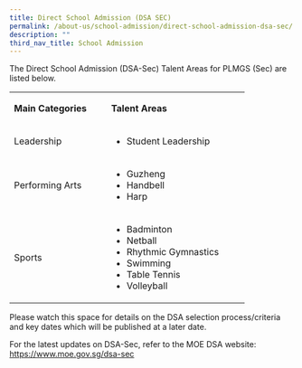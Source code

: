 ```yaml
---
title: Direct School Admission (DSA SEC)
permalink: /about-us/school-admission/direct-school-admission-dsa-sec/
description: ""
third_nav_title: School Admission
---
```

The Direct School Admission (DSA-Sec) Talent Areas for PLMGS (Sec) are listed below.


<table>
<tbody>
<tr>
<td width="156">
<p><strong>Main Categories</strong></p>
</td>
<td width="228">
<p><strong>Talent Areas</strong></p>
</td>
</tr>
<tr>
<td width="156">
<p>Leadership</p>
</td>
<td width="228">
<ul>
<li>Student Leadership</li>
</ul>
</td>
</tr>
<tr>
<td width="156">
<p>Performing Arts</p>
</td>
<td width="228">
<ul>
<li>Guzheng</li>
<li>Handbell</li>
<li>Harp</li>
</ul>
</td>
</tr>
<tr>
<td width="156">
<p>Sports</p>
</td>
<td width="228">
<ul>
<li>Badminton</li>
<li>Netball</li>
<li>Rhythmic Gymnastics</li>
<li>Swimming</li>
<li>Table Tennis</li>
<li>Volleyball</li>
</ul>
</td>
</tr>
</tbody>
</table>

Please watch this space for details on the DSA selection process/criteria and key dates which will be published at a later date.
    
For the latest updates on DSA-Sec, refer to the MOE DSA website: https://www.moe.gov.sg/dsa-sec